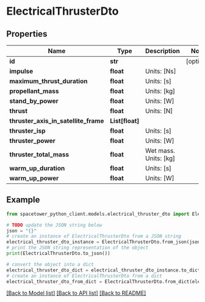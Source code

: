 # ElectricalThrusterDto


## Properties

Name | Type | Description | Notes
------------ | ------------- | ------------- | -------------
**id** | **str** |  | [optional] 
**impulse** | **float** | Units: [Ns] | 
**maximum_thrust_duration** | **float** | Units: [s] | 
**propellant_mass** | **float** | Units: [kg] | 
**stand_by_power** | **float** | Units: [W] | 
**thrust** | **float** | Units: [N] | 
**thruster_axis_in_satellite_frame** | **List[float]** |  | 
**thruster_isp** | **float** | Units: [s] | 
**thruster_power** | **float** | Units: [W] | 
**thruster_total_mass** | **float** | Wet mass. Units: [kg] | 
**warm_up_duration** | **float** | Units: [s] | 
**warm_up_power** | **float** | Units: [W] | 

## Example

```python
from spacetower_python_client.models.electrical_thruster_dto import ElectricalThrusterDto

# TODO update the JSON string below
json = "{}"
# create an instance of ElectricalThrusterDto from a JSON string
electrical_thruster_dto_instance = ElectricalThrusterDto.from_json(json)
# print the JSON string representation of the object
print(ElectricalThrusterDto.to_json())

# convert the object into a dict
electrical_thruster_dto_dict = electrical_thruster_dto_instance.to_dict()
# create an instance of ElectricalThrusterDto from a dict
electrical_thruster_dto_from_dict = ElectricalThrusterDto.from_dict(electrical_thruster_dto_dict)
```
[[Back to Model list]](../README.md#documentation-for-models) [[Back to API list]](../README.md#documentation-for-api-endpoints) [[Back to README]](../README.md)


